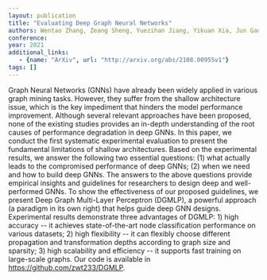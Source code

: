 ```yaml
---
layout: publication
title: "Evaluating Deep Graph Neural Networks"
authors: Wentao Zhang, Zeang Sheng, Yuezihan Jiang, Yikuan Xia, Jun Gao, Zhi Yang, Bin Cui
conference: 
year: 2021
additional_links: 
   - {name: "ArXiv", url: "http://arxiv.org/abs/2108.00955v1"}
tags: []
---
```

Graph Neural Networks (GNNs) have already been widely applied in various
graph mining tasks. However, they suffer from the shallow architecture issue,
which is the key impediment that hinders the model performance improvement.
Although several relevant approaches have been proposed, none of the existing
studies provides an in-depth understanding of the root causes of performance
degradation in deep GNNs. In this paper, we conduct the first systematic
experimental evaluation to present the fundamental limitations of shallow
architectures. Based on the experimental results, we answer the following two
essential questions: (1) what actually leads to the compromised performance of
deep GNNs; (2) when we need and how to build deep GNNs. The answers to the
above questions provide empirical insights and guidelines for researchers to
design deep and well-performed GNNs. To show the effectiveness of our proposed
guidelines, we present Deep Graph Multi-Layer Perceptron (DGMLP), a powerful
approach (a paradigm in its own right) that helps guide deep GNN designs.
Experimental results demonstrate three advantages of DGMLP: 1) high accuracy --
it achieves state-of-the-art node classification performance on various
datasets; 2) high flexibility -- it can flexibly choose different propagation
and transformation depths according to graph size and sparsity; 3) high
scalability and efficiency -- it supports fast training on large-scale graphs.
Our code is available in https://github.com/zwt233/DGMLP.